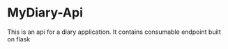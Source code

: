 # MyDiary-Api
This is an api for a diary application. It contains consumable endpoint built on flask
